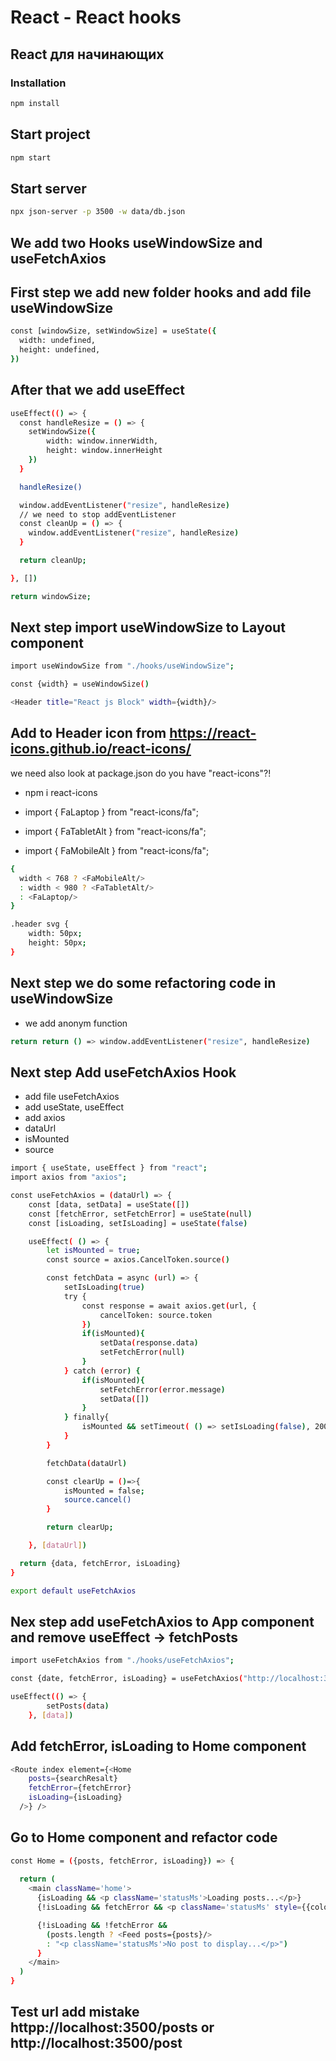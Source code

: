 # React - React hooks


## React для начинающих

### Installation

```bash
npm install
```

## Start project

```bash
npm start
```

## Start server

```bash
npx json-server -p 3500 -w data/db.json
```

## We add  two Hooks useWindowSize and useFetchAxios

## First step we add new folder hooks and add file useWindowSize

```bash
const [windowSize, setWindowSize] = useState({
  width: undefined,
  height: undefined,
})

```
## After that we add useEffect

```bash
useEffect(() => {
  const handleResize = () => {
    setWindowSize({
        width: window.innerWidth,
        height: window.innerHeight
    })
  }

  handleResize()

  window.addEventListener("resize", handleResize) 
  // we need to stop addEventListener
  const cleanUp = () => {
    window.addEventListener("resize", handleResize)
  }

  return cleanUp;

}, [])

return windowSize;

```
## Next step import useWindowSize to Layout component 

```bash
import useWindowSize from "./hooks/useWindowSize";

const {width} = useWindowSize()

<Header title="React js Block" width={width}/>

```
## Add to Header icon from https://react-icons.github.io/react-icons/
we need also look at package.json do you have "react-icons"?! 
- npm i react-icons

- import { FaLaptop } from "react-icons/fa";
- import { FaTabletAlt } from "react-icons/fa";
- import { FaMobileAlt } from "react-icons/fa";

```bash
{
  width < 768 ? <FaMobileAlt/>
  : width < 980 ? <FaTabletAlt/>
  : <FaLaptop/>
}

.header svg {
    width: 50px;
    height: 50px;
}
```
## Next step we do some refactoring code in useWindowSize
- we add anonym function

```bash
return return () => window.addEventListener("resize", handleResize)

```
## Next step Add useFetchAxios Hook
- add file useFetchAxios
- add useState, useEffect
- add axios
- dataUrl
- isMounted
- source

```bash
import { useState, useEffect } from "react";
import axios from "axios";

const useFetchAxios = (dataUrl) => {
    const [data, setData] = useState([])
    const [fetchError, setFetchError] = useState(null)
    const [isLoading, setIsLoading] = useState(false)

    useEffect( () => {
        let isMounted = true;
        const source = axios.CancelToken.source()

        const fetchData = async (url) => {
            setIsLoading(true)
            try {
                const response = await axios.get(url, {
                    cancelToken: source.token
                })
                if(isMounted){
                    setData(response.data)
                    setFetchError(null)
                }
            } catch (error) {
                if(isMounted){
                    setFetchError(error.message)
                    setData([])
                }
            } finally{
                isMounted && setTimeout( () => setIsLoading(false), 2000)
            }
        }

        fetchData(dataUrl)

        const clearUp = ()=>{
            isMounted = false;
            source.cancel()
        }

        return clearUp;

    }, [dataUrl])

  return {data, fetchError, isLoading}
}

export default useFetchAxios

```
## Nex step add useFetchAxios to App component and remove useEffect -> fetchPosts

```bash
import useFetchAxios from "./hooks/useFetchAxios";

const {date, fetchError, isLoading} = useFetchAxios("http://localhost:3500/posts")

useEffect(() => {
		setPosts(data)
	}, [data])

```
## Add fetchError, isLoading to Home component

```bash
<Route index element={<Home 
    posts={searchResalt}
    fetchError={fetchError}
    isLoading={isLoading}
  />} />
```
## Go to Home component and refactor code

```bash
const Home = ({posts, fetchError, isLoading}) => {
  
  return (
    <main className='home'>
      {isLoading && <p className='statusMs'>Loading posts...</p>}
      {!isLoading && fetchError && <p className='statusMs' style={{color:"red"}}>{fetchError}</p>}

      {!isLoading && !fetchError && 
        (posts.length ? <Feed posts={posts}/>  
        : "<p className='statusMs'>No post to display...</p>")
      }
    </main>
  )
}

```
## Test url add mistake httpp://localhost:3500/posts or http://localhost:3500/post

